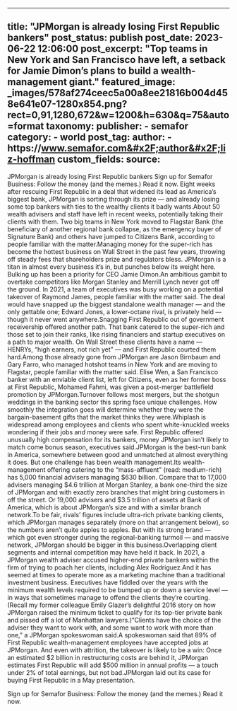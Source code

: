 
---
title: "JPMorgan is already losing First Republic bankers" 
post_status: publish
post_date: 2023-06-22 12:06:00 
post_excerpt: "Top teams in New York and San Francisco have left, a setback for Jamie Dimon’s plans to build a wealth-management giant."
featured_image: _images/578af274ceec5a00a8ee21816b004d458e641e07-1280x854.png?rect&#x3D;0,91,1280,672&amp;w&#x3D;1200&amp;h&#x3D;630&amp;q&#x3D;75&amp;auto&#x3D;format 
taxonomy:
    publisher:
        - semafor
    category:
        - world 
    post_tag:
    author:
        - https:&#x2F;&#x2F;www.semafor.com&#x2F;author&#x2F;liz-hoffman
custom_fields:
    source: 
---
JPMorgan is already losing First Republic bankers Sign up for Semafor Business: Follow the money (and the memes.) Read it now. Eight weeks after rescuing First Republic in a deal that widened its lead as America’s biggest bank, JPMorgan is sorting through its prize — and already losing some top bankers with ties to the wealthy clients it badly wants.About 50 wealth advisers and staff have left in recent weeks, potentially taking their clients with them. Two big teams in New York moved to Flagstar Bank (the beneficiary of another regional bank collapse, as the emergency buyer of Signature Bank) and others have jumped to Citizens Bank, according to people familiar with the matter.Managing money for the super-rich has become the hottest business on Wall Street in the past few years, throwing off steady fees that shareholders prize and regulators bless. JPMorgan is a titan in almost every business it’s in, but punches below its weight here. Bulking up has been a priority for CEO Jamie Dimon.An ambitious gambit to overtake competitors like Morgan Stanley and Merrill Lynch never got off the ground. In 2021, a team of executives was busy working on a potential takeover of Raymond James, people familiar with the matter said. The deal would have snapped up the biggest standalone wealth manager — and the only gettable one; Edward Jones, a lower-octane rival, is privately held — though it never went anywhere.Snagging First Republic out of government receivership offered another path. That bank catered to the super-rich and those set to join their ranks, like rising financiers and startup executives on a path to major wealth. On Wall Street these clients have a name — HENRYs, “high earners, not rich yet” — and First Republic courted them hard.Among those already gone from JPMorgan are Jason Birnbaum and Gary Farro, who managed hotshot teams in New York and are moving to Flagstar, people familiar with the matter said. Elise Wen, a San Francisco banker with an enviable client list, left for Citizens, even as her former boss at First Republic, Mohamed Fahmi, was given a post-merger battlefield promotion by JPMorgan.Turnover follows most mergers, but the shotgun weddings in the banking sector this spring face unique challenges. How smoothly the integration goes will determine whether they were the bargain-basement gifts that the market thinks they were.Whiplash is widespread among employees and clients who spent white-knuckled weeks wondering if their jobs and money were safe. First Republic offered unusually high compensation for its bankers, money JPMorgan isn’t likely to match come bonus season, executives said.JPMorgan is the best-run bank in America, somewhere between good and unmatched at almost everything it does. But one challenge has been wealth management.Its wealth-management offering catering to the “mass-affluent” (read: medium-rich) has 5,000 financial advisers managing $630 billion. Compare that to 17,000 advisers managing $4.6 trillion at Morgan Stanley, a bank one-third the size of JPMorgan and with exactly zero branches that might bring customers in off the street. Or 19,000 advisers and $3.5 trillion of assets at Bank of America, which is about JPMorgan’s size and with a similar branch network.To be fair, rivals’ figures include ultra-rich private banking clients, which JPMorgan manages separately (more on that arrangement below), so the numbers aren’t quite apples to apples. But with its strong brand — which got even stronger during the regional-banking turmoil — and massive network, JPMorgan should be bigger in this business.Overlapping client segments and internal competition may have held it back. In 2021, a JPMorgan wealth adviser accused higher-end private bankers within the firm of trying to poach her clients, including Alex Rodriguez.And it has seemed at times to operate more as a marketing machine than a traditional investment business. Executives have fiddled over the years with the minimum wealth levels required to be bumped up or down a service level — in ways that sometimes manage to offend the clients they’re courting. (Recall my former colleague Emily Glazer’s delightful 2016 story on how JPMorgan raised the minimum ticket to qualify for its top-tier private bank and pissed off a lot of Manhattan lawyers.)“Clients have the choice of the adviser they want to work with, and some want to work with more than one,” a JPMorgan spokeswoman said.A spokeswoman said that 89% of First Republic wealth-management employees have accepted jobs at JPMorgan. And even with attrition, the takeover is likely to be a win: Once an estimated $2 billion in restructuring costs are behind it, JPMorgan estimates First Republic will add $500 million in annual profits — a touch under 2% of total earnings, but not bad.JPMorgan laid out its case for buying First Republic in a May presentation.

Sign up for Semafor Business: Follow the money (and the memes.) Read it now. 